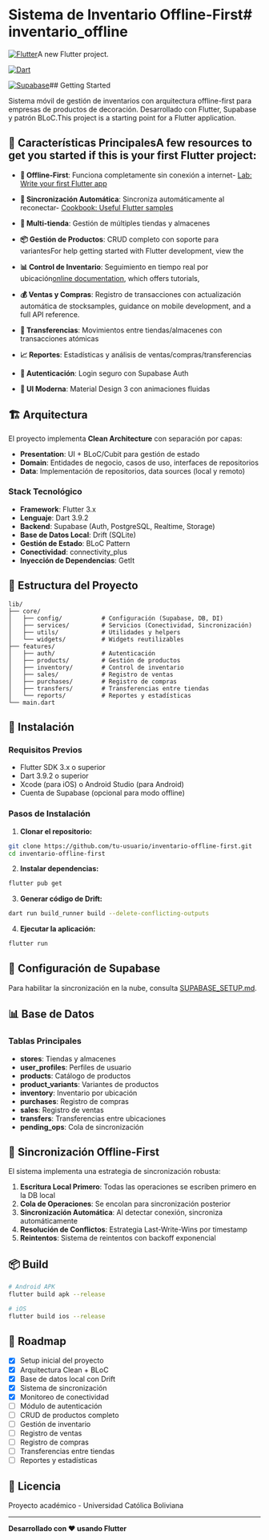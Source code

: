 # Sistema de Inventario Offline-First# inventario_offline



[![Flutter](https://img.shields.io/badge/Flutter-3.35.3-02569B?logo=flutter)](https://flutter.dev)A new Flutter project.

[![Dart](https://img.shields.io/badge/Dart-3.9.2-0175C2?logo=dart)](https://dart.dev)

[![Supabase](https://img.shields.io/badge/Supabase-Backend-3ECF8E?logo=supabase)](https://supabase.com)## Getting Started



Sistema móvil de gestión de inventarios con arquitectura offline-first para empresas de productos de decoración. Desarrollado con Flutter, Supabase y patrón BLoC.This project is a starting point for a Flutter application.



## 🎯 Características PrincipalesA few resources to get you started if this is your first Flutter project:



- **📱 Offline-First**: Funciona completamente sin conexión a internet- [Lab: Write your first Flutter app](https://docs.flutter.dev/get-started/codelab)

- **🔄 Sincronización Automática**: Sincroniza automáticamente al reconectar- [Cookbook: Useful Flutter samples](https://docs.flutter.dev/cookbook)

- **🏪 Multi-tienda**: Gestión de múltiples tiendas y almacenes

- **📦 Gestión de Productos**: CRUD completo con soporte para variantesFor help getting started with Flutter development, view the

- **📊 Control de Inventario**: Seguimiento en tiempo real por ubicación[online documentation](https://docs.flutter.dev/), which offers tutorials,

- **💰 Ventas y Compras**: Registro de transacciones con actualización automática de stocksamples, guidance on mobile development, and a full API reference.

- **🔄 Transferencias**: Movimientos entre tiendas/almacenes con transacciones atómicas
- **📈 Reportes**: Estadísticas y análisis de ventas/compras/transferencias
- **🔐 Autenticación**: Login seguro con Supabase Auth
- **🎨 UI Moderna**: Material Design 3 con animaciones fluidas

## 🏗️ Arquitectura

El proyecto implementa **Clean Architecture** con separación por capas:

- **Presentation**: UI + BLoC/Cubit para gestión de estado
- **Domain**: Entidades de negocio, casos de uso, interfaces de repositorios
- **Data**: Implementación de repositorios, data sources (local y remoto)

### Stack Tecnológico

- **Framework**: Flutter 3.x
- **Lenguaje**: Dart 3.9.2
- **Backend**: Supabase (Auth, PostgreSQL, Realtime, Storage)
- **Base de Datos Local**: Drift (SQLite)
- **Gestión de Estado**: BLoC Pattern
- **Conectividad**: connectivity_plus
- **Inyección de Dependencias**: GetIt

## 📁 Estructura del Proyecto

```
lib/
├── core/
│   ├── config/           # Configuración (Supabase, DB, DI)
│   ├── services/         # Servicios (Conectividad, Sincronización)
│   ├── utils/            # Utilidades y helpers
│   └── widgets/          # Widgets reutilizables
├── features/
│   ├── auth/             # Autenticación
│   ├── products/         # Gestión de productos
│   ├── inventory/        # Control de inventario
│   ├── sales/            # Registro de ventas
│   ├── purchases/        # Registro de compras
│   ├── transfers/        # Transferencias entre tiendas
│   └── reports/          # Reportes y estadísticas
└── main.dart
```

## 🚀 Instalación

### Requisitos Previos

- Flutter SDK 3.x o superior
- Dart 3.9.2 o superior
- Xcode (para iOS) o Android Studio (para Android)
- Cuenta de Supabase (opcional para modo offline)

### Pasos de Instalación

1. **Clonar el repositorio:**
```bash
git clone https://github.com/tu-usuario/inventario-offline-first.git
cd inventario-offline-first
```

2. **Instalar dependencias:**
```bash
flutter pub get
```

3. **Generar código de Drift:**
```bash
dart run build_runner build --delete-conflicting-outputs
```

4. **Ejecutar la aplicación:**
```bash
flutter run
```

## 🔧 Configuración de Supabase

Para habilitar la sincronización en la nube, consulta [SUPABASE_SETUP.md](SUPABASE_SETUP.md).

## 📊 Base de Datos

### Tablas Principales

- **stores**: Tiendas y almacenes
- **user_profiles**: Perfiles de usuario
- **products**: Catálogo de productos
- **product_variants**: Variantes de productos
- **inventory**: Inventario por ubicación
- **purchases**: Registro de compras
- **sales**: Registro de ventas
- **transfers**: Transferencias entre ubicaciones
- **pending_ops**: Cola de sincronización

## 🔄 Sincronización Offline-First

El sistema implementa una estrategia de sincronización robusta:

1. **Escritura Local Primero**: Todas las operaciones se escriben primero en la DB local
2. **Cola de Operaciones**: Se encolan para sincronización posterior
3. **Sincronización Automática**: Al detectar conexión, sincroniza automáticamente
4. **Resolución de Conflictos**: Estrategia Last-Write-Wins por timestamp
5. **Reintentos**: Sistema de reintentos con backoff exponencial

## 📦 Build

```bash
# Android APK
flutter build apk --release

# iOS
flutter build ios --release
```

## 📝 Roadmap

- [x] Setup inicial del proyecto
- [x] Arquitectura Clean + BLoC
- [x] Base de datos local con Drift
- [x] Sistema de sincronización
- [x] Monitoreo de conectividad
- [ ] Módulo de autenticación
- [ ] CRUD de productos completo
- [ ] Gestión de inventario
- [ ] Registro de ventas
- [ ] Registro de compras
- [ ] Transferencias entre tiendas
- [ ] Reportes y estadísticas

## 📄 Licencia

Proyecto académico - Universidad Católica Boliviana

---

**Desarrollado con ❤️ usando Flutter**
